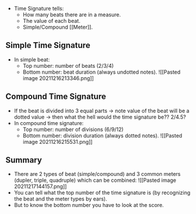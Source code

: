 - Time Signature tells:
	- How many beats there are in a measure.
	- The value of each beat.
	- Simple/Compound [[Meter]].
## Simple Time Signature
- In simple beat:
	- Top number: number of beats (2/3/4)
	- Bottom number: beat duration (always undotted notes).
![[Pasted image 20211216213346.png]]
## Compound Time Signature
- If the beat is divided into 3 equal parts -> note value of the beat will be a dotted value -> then what the hell would the time signature be?? 2/4.5?
- In compound time signature:
	- Top number: number of divisions (6/9/12)
	- Bottom number: division duration (always dotted notes).
![[Pasted image 20211216215531.png]]
## Summary
- There are 2 types of beat (simple/compound) and 3 common meters (dupler, triple, quadruple) which can be combined:
![[Pasted image 20211217144157.png]]
- You can tell what the top number of the time signature is (by recognizing the beat and the meter types by ears).
- But to know the bottom number you have to look at the score.